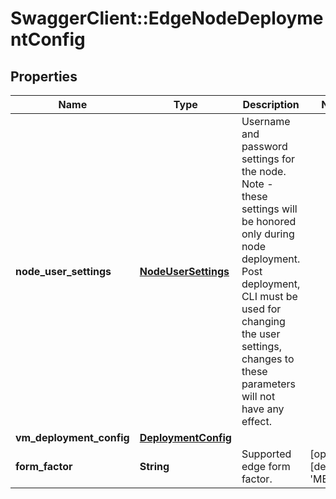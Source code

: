 # SwaggerClient::EdgeNodeDeploymentConfig

## Properties
Name | Type | Description | Notes
------------ | ------------- | ------------- | -------------
**node_user_settings** | [**NodeUserSettings**](NodeUserSettings.md) | Username and password settings for the node. Note - these settings will be honored only during node deployment. Post deployment, CLI must be used for changing the user settings, changes to these parameters will not have any effect.  | 
**vm_deployment_config** | [**DeploymentConfig**](DeploymentConfig.md) |  | 
**form_factor** | **String** | Supported edge form factor. | [optional] [default to &#39;MEDIUM&#39;]


